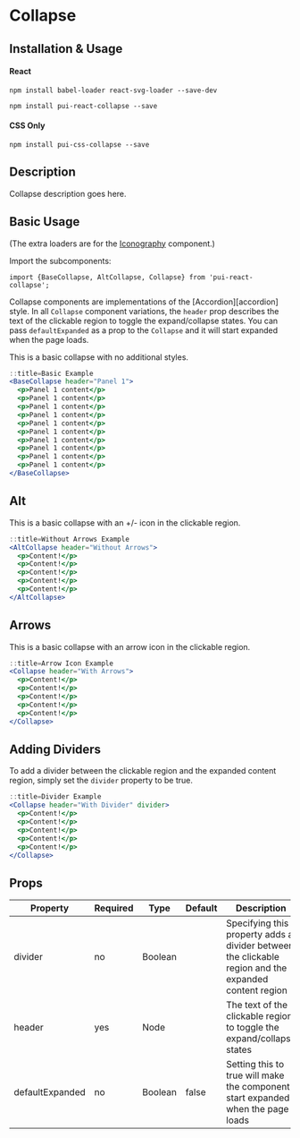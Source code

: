 # Collapse

## Installation & Usage

#### React
`npm install babel-loader react-svg-loader --save-dev`

`npm install pui-react-collapse --save`

#### CSS Only
`npm install pui-css-collapse --save`

## Description
Collapse description goes here.

## Basic Usage
(The extra loaders are for the [Iconography](/react_base_iconography.html) component.)

Import the subcomponents:

```
import {BaseCollapse, AltCollapse, Collapse} from 'pui-react-collapse';
```

Collapse components are implementations of the [Accordion][accordion] style. In
all `Collapse` component variations, the `header` prop describes the text
of the clickable region to toggle the expand/collapse states. You can pass `defaultExpanded`
as a prop to the `Collapse` and it will start expanded when the page loads.

This is a basic collapse with no additional styles.

```jsx
::title=Basic Example
<BaseCollapse header="Panel 1">
  <p>Panel 1 content</p>
  <p>Panel 1 content</p>
  <p>Panel 1 content</p>
  <p>Panel 1 content</p>
  <p>Panel 1 content</p>
  <p>Panel 1 content</p>
  <p>Panel 1 content</p>
  <p>Panel 1 content</p>
  <p>Panel 1 content</p>
  <p>Panel 1 content</p>
</BaseCollapse>
```
## Alt

This is a basic collapse with an +/- icon in the clickable region.

```jsx
::title=Without Arrows Example
<AltCollapse header="Without Arrows">
  <p>Content!</p>
  <p>Content!</p>
  <p>Content!</p>
  <p>Content!</p>
  <p>Content!</p>
</AltCollapse>
```
## Arrows

This is a basic collapse with an arrow icon in the clickable region.

```jsx
::title=Arrow Icon Example
<Collapse header="With Arrows">
  <p>Content!</p>
  <p>Content!</p>
  <p>Content!</p>
  <p>Content!</p>
  <p>Content!</p>
</Collapse>
```

## Adding Dividers

To add a divider between the clickable region and the expanded content region,
simply set the `divider` property to be true.

```jsx
::title=Divider Example
<Collapse header="With Divider" divider>
  <p>Content!</p>
  <p>Content!</p>
  <p>Content!</p>
  <p>Content!</p>
  <p>Content!</p>
</Collapse>
```

## Props

Property | Required | Type | Default | Description
---------|----------|------|---------|------------
divider         | no  | Boolean |       | Specifying this property adds a divider between the clickable region and the expanded content region
header          | yes | Node    |       | The text of the clickable region to toggle the expand/collapse states
defaultExpanded | no  | Boolean | false | Setting this to true will make the component start expanded when the page loads
